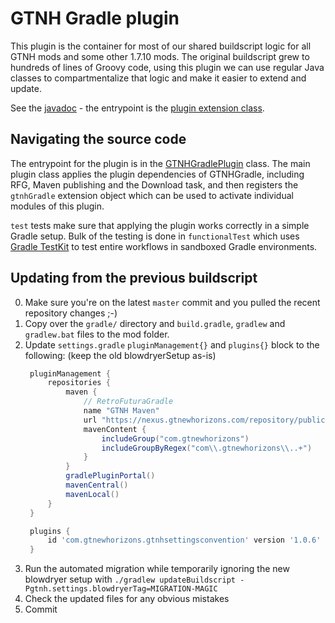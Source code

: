 # GTNH Gradle plugin

This plugin is the container for most of our shared buildscript logic for all GTNH mods and some other 1.7.10 mods.
The original buildscript grew to hundreds of lines of Groovy code, using this plugin we can use regular Java classes to compartmentalize that logic and make it easier to extend and update.

See the [javadoc](https://www.gtnewhorizons.com/GTNHGradle/?version=master) - the entrypoint is the [plugin extension class](https://www.gtnewhorizons.com/GTNHGradle/master/javadoc/com/gtnewhorizons/gtnhgradle/GTNHGradlePlugin.GTNHExtension.html).

## Navigating the source code

The entrypoint for the plugin is in the [GTNHGradlePlugin](src/main/java/com/gtnewhorizons/gtnhgradle/GTNHGradlePlugin.java) class.
The main plugin class applies the plugin dependencies of GTNHGradle, including RFG, Maven publishing and the Download task,
and then registers the `gtnhGradle` extension object which can be used to activate individual modules of this plugin.

`test` tests make sure that applying the plugin works correctly in a simple Gradle setup.
Bulk of the testing is done in `functionalTest` which uses [Gradle TestKit](https://docs.gradle.org/8.1.1/userguide/test_kit.html) to test entire workflows in sandboxed Gradle environments.

## Updating from the previous buildscript

0. Make sure you're on the latest `master` commit and you pulled the recent repository changes ;-)
1. Copy over the `gradle/` directory and `build.gradle`, `gradlew` and `gradlew.bat` files to the mod folder.
2. Update `settings.gradle` `pluginManagement{}` and `plugins{}` block to the following: (keep the old blowdryerSetup as-is)
   ```groovy
    pluginManagement {
        repositories {
            maven {
                // RetroFuturaGradle
                name "GTNH Maven"
                url "https://nexus.gtnewhorizons.com/repository/public/"
                mavenContent {
                    includeGroup("com.gtnewhorizons")
                    includeGroupByRegex("com\\.gtnewhorizons\\..+")
                }
            }
            gradlePluginPortal()
            mavenCentral()
            mavenLocal()
        }
    }

    plugins {
        id 'com.gtnewhorizons.gtnhsettingsconvention' version '1.0.6'
    }
   ```
3. Run the automated migration while temporarily ignoring the new blowdryer setup with `./gradlew updateBuildscript -Pgtnh.settings.blowdryerTag=MIGRATION-MAGIC`
4. Check the updated files for any obvious mistakes
5. Commit


